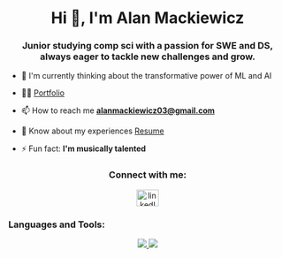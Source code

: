 <h1 align="center">Hi 👋, I'm Alan Mackiewicz</h1>
<h3 align="center">Junior studying comp sci with a passion for SWE and DS, always eager to tackle new challenges and grow.</h3>

- :thought_balloon: I'm currently thinking about the transformative power of ML and AI

- 👨‍💻 [Portfolio](https://alan-mackiewicz-portfolio.vercel.app/)

- 📫 How to reach me **alanmackiewicz03@gmail.com**

- 📄 Know about my experiences [Resume](https://docs.google.com/document/d/1o4IF-19ELwZT0NGBHRuzhI4HS64M-r9L/edit)

- ⚡ Fun fact: **I'm musically talented**

<h3 align="center">Connect with me:</h3>
<p align="center">
<a href="https://www.linkedin.com/in/alan-mackiewicz-39a715234/" target="blank"><img align="center" src="https://raw.githubusercontent.com/rahuldkjain/github-profile-readme-generator/master/src/images/icons/Social/linked-in-alt.svg" alt="linkedIn" height="30" width="40" /></a>
</p>

<h3 align="left">Languages and Tools:</h3>
<p align="center">
  <a href="https://skillicons.dev">
    <img src="https://skillicons.dev/icons?i=git,cpp,c,docker,react,vim,css,figma,html,js,java,mongodb,mysql,nodejs,expressjs" />
    <img src="https://skillicons.dev/icons?i=postman,py,threejs,vercel,vite" />
  </a>
</p>
